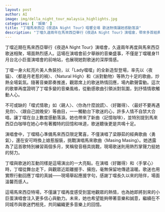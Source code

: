 ```yaml
---
layout: post
author: AI
image: img/della_night_tour_malaysia_highlights.jpg
categories: [ '娛樂' ]
title: "丁噹馬來西亞《夜遊A Night Tour》唱響全場 歌迷熱情讓她感動落淚"
description: "丁噹久違兩年在馬來西亞舉行《夜遊A Night Tour》演唱會，帶來多首經典與新曲，火紅亮片造型亮相，全場氣氛高漲。她現場演唱馬來限定曲目，歌迷熱情大合唱，讓丁噹數度感動落淚。這場演出也成為台北小巨蛋演唱會的暖身，更深刻展現丁噹與歌迷間的情感連結。"
---
```

丁噹近期在馬來西亞舉行《夜遊A Night Tour》演唱會，久違兩年再度與馬來西亞歌迷相聚，場面熱烈感人。這場在演唱會前夕舉辦的音樂盛事，不僅是丁噹暖身11月台北小巨蛋演唱會的前哨站，也展現她對歌迷的深厚情感。

丁噹一身火紅亮片美人魚裝扮，以「Lady噹噹」的全新造型登場，率先以〈夜貓〉、〈都是月老惹的禍〉、〈Natural High〉和〈派對動物〉等熱力十足的歌曲，炒熱全場氣氛。隨著音樂節奏推進，觀眾席上的歌迷熱情回應，場內歡聲雷動。這次的歌單再度證明了丁噹多變的音樂風格，從動感歌曲引領派對氛圍，到抒情情歌觸動人心。

不可或缺的「噹式情歌」如〈親人〉、〈你為什麼說謊〉、〈好難得〉、〈最好不要再遇見你〉、〈跟自己說晚安〉等曲目，一一觸動台下歌迷的心，許多人情不自禁大合唱，讓丁噹在台上數度感動落淚。她也帶來了新曲〈記憶咖啡〉，並特別提到馬來西亞白咖啡在她心中有著獨特的回憶和味道，歌迷聽後更是共鳴十足。

演唱會中，丁噹精心準備馬來西亞限定驚喜，不僅演唱了梁靜茹的經典歌曲〈勇氣〉，還在安可時換上娘惹服裝，挑戰演唱馬來歌曲〈Masing Masing〉。她透露為了這首歌特別練習兩個多月，笑稱發音極具挑戰，現場歌迷則用熱烈掌聲力挺她的努力。

丁噹與歌迷的互動同樣是這場演出的一大亮點。在演唱〈好難得〉和〈手掌心〉時，丁噹從舞台走下，與觀眾近距離握手、擁抱，毫無保留地傳遞溫暖。歌迷也用實際行動回應丁噹的真誠——現場舉起應援字句，感謝丁噹長久以來的陪伴，場面溫馨而感人。

這場馬來西亞特場，不僅讓丁噹再度感受到當地觀眾的熱情，也為她即將到來的小巨蛋演唱會注入更多信心與動力。未來，她也希望能夠帶著音樂和誠意，繼續在不同城市與歌迷們相見，共同編織更多音樂上的回憶。